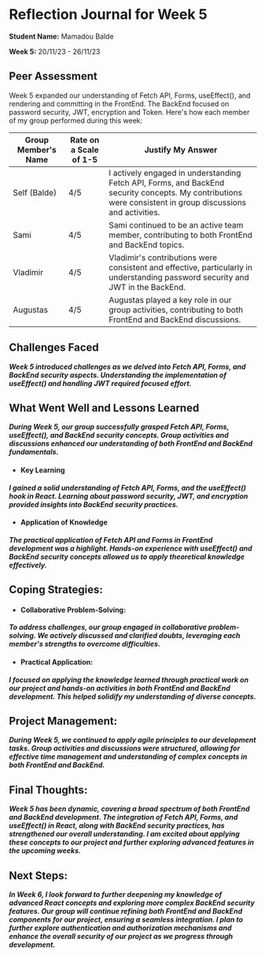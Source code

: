 ﻿# Reflection Journal for Week 5
**Student Name:** Mamadou Balde

**Week 5:** 20/11/23 - 26/11/23

## Peer Assessment

Week 5 expanded our understanding of Fetch API, Forms, useEffect(), and rendering and committing in the FrontEnd. The BackEnd focused on password security, JWT, encryption and Token. Here's how each member of my group performed during this week:

| Group Member's Name | Rate on a Scale of 1-5 | Justify My Answer |
|---------------------|-------------------------|-------------------|
| Self (Balde)        | 4/5                     | I actively engaged in understanding Fetch API, Forms, and BackEnd security concepts. My contributions were consistent in group discussions and activities. |
| Sami                | 4/5                     | Sami continued to be an active team member, contributing to both FrontEnd and BackEnd topics. |
| Vladimir            | 4/5                     | Vladimir's contributions were consistent and effective, particularly in understanding password security and JWT in the BackEnd. |
| Augustas            | 4/5                     | Augustas played a key role in our group activities, contributing to both FrontEnd and BackEnd discussions. |

## Challenges Faced

***Week 5 introduced challenges as we delved into Fetch API, Forms, and BackEnd security aspects. Understanding the implementation of useEffect() and handling JWT required focused effort.***

## What Went Well and Lessons Learned

***During Week 5, our group successfully grasped Fetch API, Forms, useEffect(), and BackEnd security concepts. Group activities and discussions enhanced our understanding of both FrontEnd and BackEnd fundamentals.***

- #### Key Learning

***I gained a solid understanding of Fetch API, Forms, and the useEffect() hook in React. Learning about password security, JWT, and encryption provided insights into BackEnd security practices.***

- #### Application of Knowledge

***The practical application of Fetch API and Forms in FrontEnd development was a highlight. Hands-on experience with useEffect() and BackEnd security concepts allowed us to apply theoretical knowledge effectively.***

## Coping Strategies:

- #### Collaborative Problem-Solving:

***To address challenges, our group engaged in collaborative problem-solving. We actively discussed and clarified doubts, leveraging each member's strengths to overcome difficulties.***

- #### Practical Application:

***I focused on applying the knowledge learned through practical work on our project and hands-on activities in both FrontEnd and BackEnd development. This helped solidify my understanding of diverse concepts.***

## Project Management:

***During Week 5, we continued to apply agile principles to our development tasks. Group activities and discussions were structured, allowing for effective time management and understanding of complex concepts in both FrontEnd and BackEnd.***

## Final Thoughts:

***Week 5 has been dynamic, covering a broad spectrum of both FrontEnd and BackEnd development. The integration of Fetch API, Forms, and useEffect() in React, along with BackEnd security practices, has strengthened our overall understanding. I am excited about applying these concepts to our project and further exploring advanced features in the upcoming weeks.***

## Next Steps:

***In Week 6, I look forward to further deepening my knowledge of advanced React concepts and exploring more complex BackEnd security features. Our group will continue refining both FrontEnd and BackEnd components for our project, ensuring a seamless integration. I plan to further explore authentication and authorization mechanisms and enhance the overall security of our project as we progress through development.***

